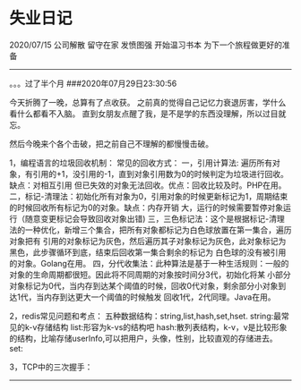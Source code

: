 # 失业日记
2020/07/15 公司解散 留守在家 发愤图强 开始温习书本 为下一个旅程做更好的准备

---
。。。过了半个月
###2020年07月29日23:30:56

今天折腾了一晚，总算有了点收获。
之前真的觉得自己记忆力衰退厉害，学什么看什么都看不入脑。
直到女朋友点醒了我，是不是学的东西没理解，所以过目就忘。

然后今晚来个各个击破，把之前自己不理解的都慢慢击破。

1，编程语言的垃圾回收机制：
   常见的回收方式：
   一，引用计算法: 遍历所有对象，有引用的+1，没引用的-1，直到对象引用数为0的时候判定为垃圾进行回收。缺点：对相互引用
   但已失效的对象无法回收。优点：回收比较及时。PHP在用。
   二，标记-清理法：初始化所有对象为0，引用对象的时候更新标记为1，周期结束的时候回收所有标记为0的对象。缺点：内存开销
   大，运行的时候需要暂停对象运行（随意变更标记会导致回收对象出错)
   三，三色标记法：这个是根据标记-清理法的一种优化，新增三个集合，把所有对象都标记为白色球放置在第一集合，遍历对象把有
   引用的对象标记为灰色，然后遍历其子对象标记为灰色，此对象标记为黑色，此步骤循环到底，结束后回收第一集合剩余的标记为
   白色球的没有被引用的对象。Golang在用。
   四，分代收集法：此种算法是基于一种生活规则：一般的对象的生命周期都很短。因此将不同周期的对象按时间分3代，初始化将某
   小部分对象标记为0代，当内存到达某个阈值的时候，回收0代对象，剩余部分小对象到达1代，当内存到达更大一个阈值的时候触发
   回收1代，2代同理。Java在用。

2，redis常见问题和考点：
    五种数据结构：string,list,hash,set,hset.
    string:最常见的k-v存储结构
    list:形容为k-vs的结构吧
    hash:散列表结构，k-v，v是比较形象的结构，比喻存储userInfo,可以把用户，头像，性别，比较直观的存储进去。
    set:

3，TCP中的三次握手：


---